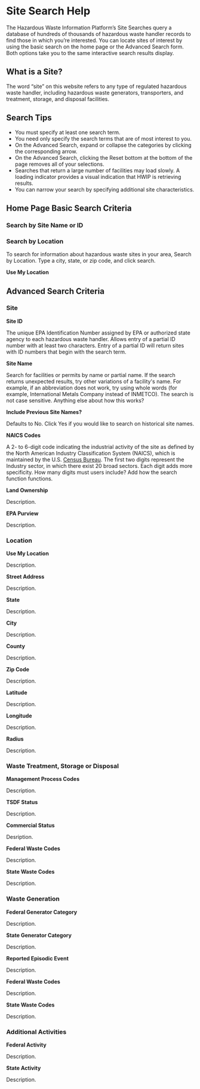# Site Search Help
The Hazardous Waste Information Platform’s Site Searches query a database of hundreds of thousands of hazardous waste handler records to find those in which you’re interested. You can locate sites of interest by using the basic search on the home page or the Advanced Search form. Both options take you to the same interactive search results display.
## What is a Site?
The word “site” on this website refers to any type of regulated hazardous waste handler, including hazardous waste generators, transporters, and treatment, storage, and disposal facilities.
## Search Tips
-	You must specify at least one search term.
-	You need only specify the search terms that are of most interest to you. 
-	On the Advanced Search, expand or collapse the categories by clicking the corresponding arrow. 
-	On the Advanced Search, clicking the Reset bottom at the bottom of the page removes all of your selections.
-	Searches that return a large number of facilities may load slowly. A loading indicator provides a visual indication that HWIP is retrieving results.
-	You can narrow your search by specifying additional site characteristics. 
## Home Page Basic Search Criteria
### Search by Site Name or ID
###  Search by Location

To search for information about hazardous waste sites in your area, Search by Location. Type a city, state, or zip code, and click search.

**Use My Location**

## Advanced Search Criteria
### Site
**Site ID**

The unique EPA Identification Number assigned by EPA or authorized state agency to each hazardous waste handler. Allows entry of a partial ID number with at least two characters. Entry of a partial ID will return sites with ID numbers that begin with the search term.

**Site Name**

Search for facilities or permits by name or partial name. If the search returns unexpected results, try other variations of a facility's name. For example, if an abbreviation does not work, try using whole words (for example, International Metals Company instead of INMETCO). The search is not case sensitive. Anything else about how this works?

**Include Previous Site Names?**

Defaults to No. Click Yes if you would like to search on historical site names.
  
**NAICS Codes**

A 2- to 6-digit code indicating the industrial activity of the site as defined by the North American Industry Classification System (NAICS), which is maintained by the U.S. [Census Bureau](https://www.census.gov/naics/). The first two digits represent the Industry sector, in which there exist 20 broad sectors. Each digit adds more specificity. How many digits must users include? Add how the search function functions.

**Land Ownership**

Description.

**EPA Purview**

Description.

### Location

**Use My Location**

Description.

**Street Address**

Description.

**State**

Description.

**City**

Description.

**County**

Description.

**Zip Code**

Description.

**Latitude**

Description.

**Longitude**

Description.

**Radius**

Description.

### Waste Treatment, Storage or Disposal

**Management Process Codes**

Description.

**TSDF Status**

Description.

**Commercial Status**

Desription.

**Federal Waste Codes**

Description.

**State Waste Codes**

Description.

### Waste Generation

**Federal Generator Category**

Description.

**State Generator Category**

Description.

**Reported Episodic Event**

Description.

**Federal Waste Codes**

Description.

**State Waste Codes**

Description.

### Additional Activities

**Federal Activity**

Description.

**State Activity**

Description.

